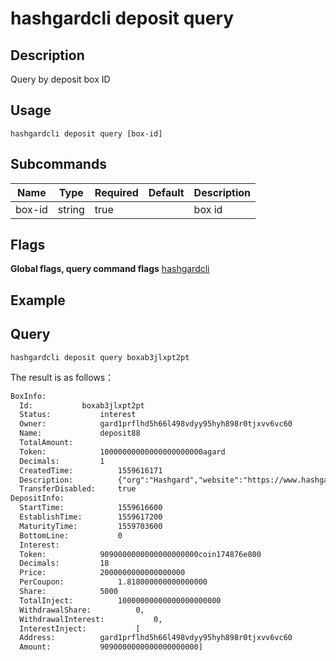 # hashgardcli deposit query

## Description
Query by deposit box ID

## Usage
```shell
hashgardcli deposit query [box-id]
```

## Subcommands

| Name| Type  | Required | Default   | Description        |
| ------ | ------ | -------- | ------ | ------------ |
| box-id | string | true       |        | box id |



## Flags

**Global flags, query command flags** [hashgardcli](../README.md)

## Example
## Query

```shell
hashgardcli deposit query boxab3jlxpt2pt
```

The result is as follows：

```txt
BoxInfo:
  Id:			boxab3jlxpt2pt
  Status:			interest
  Owner:			gard1prflhd5h66l498vdyy95hyh898r0tjxvv6vc60
  Name:				deposit88
  TotalAmount:
  Token:			10000000000000000000000agard
  Decimals:			1
  CreatedTime:			1559616171
  Description:			{"org":"Hashgard","website":"https://www.hashgard.com","logo":"https://cdn.hashgard.com/static/logo.2d949f3d.png","intro":"This is a description of the project"}
  TransferDisabled:		true
DepositInfo:
  StartTime:			1559616600
  EstablishTime:		1559617200
  MaturityTime:			1559703600
  BottomLine:			0
  Interest:
  Token:			9090000000000000000000coin174876e800
  Decimals:			18
  Price:			2000000000000000000
  PerCoupon:			1.818000000000000000
  Share:			5000
  TotalInject:			10000000000000000000000
  WithdrawalShare:			0,
  WithdrawalInterest:			0,
  InterestInject:			[
  Address:			gard1prflhd5h66l498vdyy95hyh898r0tjxvv6vc60
  Amount:			9090000000000000000000]

```
